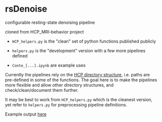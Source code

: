 # rsDenoise
configurable resting-state denoising pipeline

cloned from HCP_MRI-behavior project

- `HCP_helpers.py` is the "clean" set of python functions published publicly

- `helpers.py` is the "development" version with a few more pipelines defined

- `Conte_[...].ipynb` are example uses

Currently the pipelines rely on the [HCP directory structure](https://wiki.humanconnectome.org/display/PublicData/How+To+Handle+Downloaded+HCP+Data "HCP directory structure"), i.e. paths are pre-defined in some of the functions. The goal here is to make the pipelines more flexible and allow other directory structures, and check/clean/document them further. 

It may be best to work from `HCP_helpers.py` which is the cleanest version, yet refer to `helpers.py` for preprocessing pipeline definitions.

Example output [here](https://caltech.box.com/s/t7zaw05wcnudl7b2jvn69wa2fvzlcc4j "outputs,preGLM0 pipeline")

